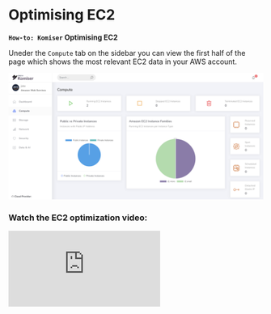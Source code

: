 # Optimising EC2

**`How-to: Komiser` Optimising EC2**

Uneder the `Compute` tab on the sidebar you can view the first half of the page which shows the most relevant EC2 data in your AWS account.   

![Image](../../../static/img/ec2-screen-komiser-1.png)
 
### Watch the EC2 optimization video: 

<div style={{
    position: 'relative',
    paddingBottom: '56.25%',
    paddingTop:'30px',
    height:0,
    overflow:'hidden',
  }}>
  <iframe
    src='https://www.youtube.com/embed/w2aV0apBIOk'
    allowFullScreen
    webkitallowfullscreen="true"
    frameBorder="0"
    style={{
      position: 'absolute',
      top:0,
      left:0,
      width:'100%',
      height:'100%',
    }}
  >
  </iframe>
</div>